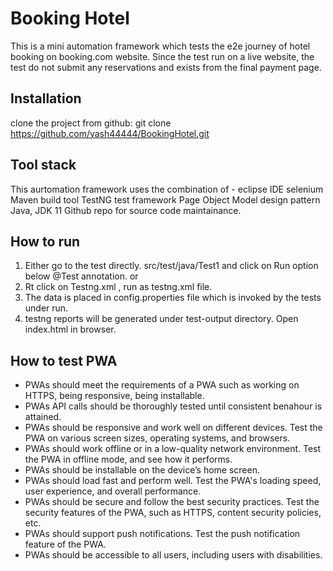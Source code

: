 # Booking Hotel 
This is a mini automation framework which tests the e2e journey of hotel booking on booking.com website.
Since the test run on a live website, the test do not submit any reservations and exists from the final payment page.

## Installation
clone the project from github: git clone https://github.com/yash44444/BookingHotel.git

## Tool stack
This aurtomation framework uses the combination of -
eclipse IDE
selenium
Maven build tool
TestNG test framework
Page Object Model design pattern
Java, JDK 11 
Github repo for source code maintainance.

## How to run
1) Either go to the test directly. src/test/java/Test1 and click on Run option below @Test annotation. or
2) Rt click on Testng.xml , run as testng.xml file.
3) The data is placed in config.properties file which is invoked by the tests under run.
4) testng reports will be generated under test-output directory. Open index.html in browser.

## How to test PWA
* PWAs should meet the requirements of a PWA such as working on HTTPS, being responsive, being installable.
* PWAs API calls should be thoroughly tested until consistent benahour is attained. 
* PWAs should be responsive and work well on different devices. Test the PWA on various screen sizes, operating systems, and browsers.
* PWAs should work offline or in a low-quality network environment. Test the PWA in offline mode, and see how it performs.
* PWAs should be installable on the device’s home screen. 
* PWAs should load fast and perform well. Test the PWA's loading speed, user experience, and overall performance.
* PWAs should be secure and follow the best security practices. Test the security features of the PWA, such as HTTPS, content security policies, etc.
* PWAs should support push notifications. Test the push notification feature of the PWA.
* PWAs should be accessible to all users, including users with disabilities. 
